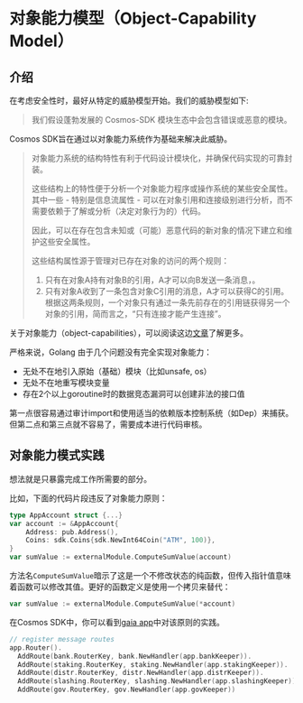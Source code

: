 # 对象能力模型（Object-Capability Model）

## 介绍

在考虑安全性时，最好从特定的威胁模型开始。我们的威胁模型如下:

> 我们假设蓬勃发展的 Cosmos-SDK 模块生态中会包含错误或恶意的模块。

Cosmos SDK旨在通过以对象能力系统作为基础来解决此威胁。

> 对象能力系统的结构特性有利于代码设计模块化，并确保代码实现的可靠封装。
>
> 这些结构上的特性便于分析一个对象能力程序或操作系统的某些安全属性。其中一些 - 特别是信息流属性 - 可以在对象引用和连接级别进行分析，而不需要依赖于了解或分析（决定对象行为的）代码。
>
> 因此，可以在存在包含未知或（可能）恶意代码的新对象的情况下建立和维护这些安全属性。
>
> 这些结构属性源于管理对已存在对象的访问的两个规则：
> 1. 只有在对象A持有对象B的引用，A才可以向B发送一条消息，。
> 2. 只有对象A收到了一条包含对象C引用的消息，A才可以获得C的引用。
> 根据这两条规则，一个对象只有通过一条先前存在的引用链获得另一个对象的引用，简而言之，“只有连接才能产生连接”。

关于对象能力（object-capabilities），可以阅读这边[文章](http://habitatchronicles.com/2017/05/what-are-capabilities/)了解更多。

严格来说，Golang 由于几个问题没有完全实现对象能力：

+ 无处不在地引入原始（基础）模块（比如unsafe, os）
+ 无处不在地重写模块变量
+ 存在2个以上goroutine时的数据竞态漏洞可以创建非法的接口值

第一点很容易通过审计import和使用适当的依赖版本控制系统（如Dep）来捕获。但第二点和第三点就不容易了，需要成本进行代码审核。


## 对象能力模式实践

想法就是只暴露完成工作所需要的部分。

比如，下面的代码片段违反了对象能力原则：

```go
type AppAccount struct {...}
var account := &AppAccount{
    Address: pub.Address(),
    Coins: sdk.Coins{sdk.NewInt64Coin("ATM", 100)},
}
var sumValue := externalModule.ComputeSumValue(account)
```

方法名`ComputeSumValue`暗示了这是一个不修改状态的纯函数，但传入指针值意味着函数可以修改其值。更好的函数定义是使用一个拷贝来替代：

```go
var sumValue := externalModule.ComputeSumValue(*account)
```

在Cosmos SDK中，你可以看到[gaia app](https://github.com/cosmos/cosmos-sdk/blob/master/simapp/app.go)中对该原则的实践。

```go
// register message routes
app.Router().
  AddRoute(bank.RouterKey, bank.NewHandler(app.bankKeeper)).
  AddRoute(staking.RouterKey, staking.NewHandler(app.stakingKeeper)).
  AddRoute(distr.RouterKey, distr.NewHandler(app.distrKeeper)).
  AddRoute(slashing.RouterKey, slashing.NewHandler(app.slashingKeeper)).
  AddRoute(gov.RouterKey, gov.NewHandler(app.govKeeper))
```

